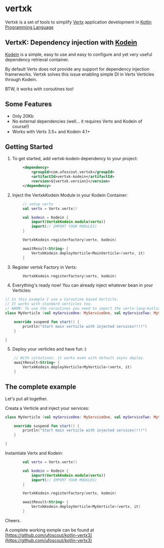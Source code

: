 # vertxk

Vertxk is a set of tools to simplify [Vertx](http://vertx.io/) application development in [Kotlin Programming Language](https://kotlinlang.org/) 

## VertxK: Dependency injection with [Kodein](https://github.com/SalomonBrys/Kodein)
[Kodein](https://github.com/SalomonBrys/Kodein) is a simple, easy to use and easy to configure and yet very useful dependency retrieval container.

By default Vertx does not provide any support for dependency injection framerworks. Vertxk solves this issue enabling simple DI in Vertx Verticles through Kodein. 

BTW, it works with coroutines too!

Some Features
-------------
- Only 20Kb 
- No external dependencies (well... it requires Vertx and Kodein of course!)
- Works with Vertx 3.5+ and Kodein 4.1+ 

Getting Started
---------------

1. To get started, add vertxk-kodein dependency to your project:
 
```xml
        <dependency>
            <groupId>com.ufoscout.vertxk</groupId>
            <artifactId>vertxk-kodein</artifactId>
            <version>${vertxk.version}</version>
        </dependency>
```

2. Inject the VertxkKodein Module in your Kodein Container:

```Kotlin
        // setup vertx
        val vertx = Vertx.vertx()

        val kodein = Kodein {
            import(VertxkKodein.module(vertx))
            import(// IMPORT YOUR MODULES)
        }

        VertxkKodein.registerFactory(vertx, kodein)

        awaitResult<String> {
            VertxkKodein.deployVerticle<MainVerticle>(vertx, it)
        }
```

3. Register vertxk Factory in Vertx:

```Kotlin
        VertxkKodein.registerFactory(vertx, kodein)
```

4. Everything's ready now! You can already inject whatever bean in your Verticles:

```Kotlin
// In this example I use a Coroutine based Verticle. 
// It works with standard verticles too.
// WARN: To use the coroutines you need to import the vertx-lang-kotlin-coroutines dependency
class MyVerticle (val myServiceOne: MyServiceOne, val myServiceTwo: MyServiceTwo) : CoroutineVerticle() {

    override suspend fun start() {
        println("Start main verticle with injected services!!!!")
    }

} 
```

5. Deploy your verticles and have fun :)
```Kotlin
    // With coroutines. it works even with default async deploy.   
    awaitResult<String> {
        VertxkKodein.deployVerticle<MyVerticle>(vertx, it)
    }
```

The complete example
--------------------
Let's put all together.

Creata a Verticle and inject your services:

```Kotlin
class MyVerticle (val myServiceOne: MyServiceOne, val myServiceTwo: MyServiceTwo) : CoroutineVerticle() {

    override suspend fun start() {
        println("Start main verticle with injected services!!!!")
    }

} 
```

Instantiate Vertx and Kodein:

```Kotlin
        val vertx = Vertx.vertx()

        val kodein = Kodein {
            import(VertxkKodein.module(vertx))
            import(// IMPORT YOUR MODULES)
        }

        VertxkKodein.registerFactory(vertx, kodein)

        awaitResult<String> {
            VertxkKodein.deployVerticle<MyVerticle>(vertx, it)
        }
```

Cheers.

A complete working exmple can be found at [https://github.com/ufoscout/kotlin-vertx3](https://github.com/ufoscout/kotlin-vertx3)

